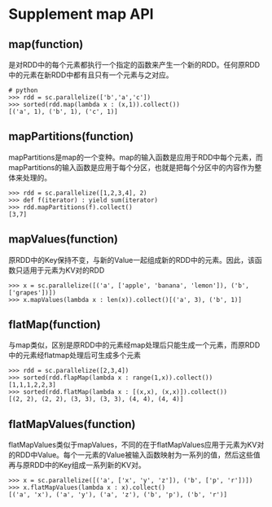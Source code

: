 # Supplement map API

## map(function)

是对RDD中的每个元素都执行一个指定的函数来产生一个新的RDD。任何原RDD中的元素在新RDD中都有且只有一个元素与之对应。

```
# python
>>> rdd = sc.parallelize(['b','a','c'])
>>> sorted(rdd.map(lambda x : (x,1)).collect())
[('a', 1), ('b', 1), ('c', 1)]
```

## mapPartitions(function)

mapPartitions是map的一个变种。map的输入函数是应用于RDD中每个元素，而mapPartitions的输入函数是应用于每个分区，也就是把每个分区中的内容作为整体来处理的。

```
>>> rdd = sc.parallelize([1,2,3,4], 2)
>>> def f(iterator) : yield sum(iterator)
>>> rdd.mapPartitions(f).collect()
[3,7]
```

## mapValues(function)

原RDD中的Key保持不变，与新的Value一起组成新的RDD中的元素。因此，该函数只适用于元素为KV对的RDD

```
>>> x = sc.parallelize([('a', ['apple', 'banana', 'lemon']), ('b', ['grapes'])])
>>> x.mapValues(lambda x : len(x)).collect()[('a', 3), ('b', 1)]
```

## flatMap(function)

与map类似，区别是原RDD中的元素经map处理后只能生成一个元素，而原RDD中的元素经flatmap处理后可生成多个元素

```
>>> rdd = sc.parallelize([2,3,4])
>>> sorted(rdd.flapMap(lambda x : range(1,x)).collect())
[1,1,1,2,2,3]
>>> sorted(rdd.flatMap(lambda x : [(x,x), (x,x)]).collect())
[(2, 2), (2, 2), (3, 3), (3, 3), (4, 4), (4, 4)]
```

## flatMapValues(function)

flatMapValues类似于mapValues，不同的在于flatMapValues应用于元素为KV对的RDD中Value。每个一元素的Value被输入函数映射为一系列的值，然后这些值再与原RDD中的Key组成一系列新的KV对。

```
>>> x = sc.parallelize([('a', ['x', 'y', 'z']), ('b', ['p', 'r'])])
>>> x.flatMapValues(lambda x : x).collect()
[('a', 'x'), ('a', 'y'), ('a', 'z'), ('b', 'p'), ('b', 'r')]
```






